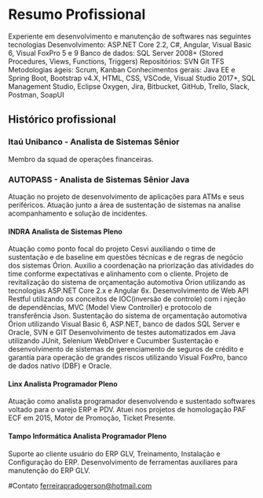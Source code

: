 # Resumo Profissional
Experiente em desenvolvimento e manutenção de softwares nas seguintes tecnologias
Desenvolvimento: ASP.NET Core 2.2, C#, Angular, Visual Basic 6, Visual FoxPro 5 e 9
Banco de dados: SQL Server 2008+ (Stored Procedures, Views, Functions, Triggers)
Repositórios: SVN Git TFS
Metodologias ágeis: Scrum, Kanban
Conhecimentos gerais: Java EE e Spring Boot, Bootstrap v4.X, HTML, CSS,
VSCode, Visual Studio 2017+, SQL Management Studio, Eclipse Oxygen,
Jira, Bitbucket, GitHub, Trello, Slack, Postman, SoapUI

## Histórico profissional
### Itaú Unibanco - Analista de Sistemas Sênior
Membro da squad de operações financeiras.

### AUTOPASS - Analista de Sistemas Sênior Java
Atuação no projeto de desenvolvimento de aplicações para ATMs e seus periféricos.
Atuação junto a área de sustentação de sistemas na analise acompanhamento e solução de incidentes.

#### INDRA Analista de Sistemas Pleno
Atuação como ponto focal do projeto Cesvi auxiliando o time de sustentação e de
baseline em questões técnicas e de regras de negócio dos sistemas Órion. Auxilio a
coordenação na priorização das atividades do time conforme expectativas e alinhamento
com o cliente.
Projeto de revitalização do sistema de orçamentação automotiva Órion utilizando as
tecnologias ASP.NET Core 2.x e Angular 6x.
Desenvolvimento de Web API Restful utilizando os conceitos de IOC(inversão de
controle) com i njeção de dependências, MVC (Model View Controller) e protocolo de
transferência Json.
Sustentação do sistema de orçamentação automotiva Órion utilizando Visual Basic 6,
ASP.NET, banco de dados SQL Server e Oracle, SVN e GIT
Desenvolvimento de testes automatizados em Java utilizando JUnit, Selenium
WebDriver e Cucumber
Sustentação e desenvolvimento de sistemas de gerenciamento de seguros de crédito
e garantia para operação de grandes riscos utilizando Visual FoxPro, banco de dados
nativo (DBF) e Oracle.

#### Linx Analista Programador Pleno
Atuação como analista programador desenvolvendo e sustentado softwares voltado para o varejo ERP e PDV.
Atuei nos projetos de homologação PAF ECF em 2015, Motor de Promoção, Ticket Presente.

#### Tampo Informática Analista Programador Pleno
Suporte ao cliente usuário do ERP GLV, Treinamento, Instalação e Configuração do ERP.
Desenvolvimento de ferramentas auxiliares para manutenção do ERP GLV.

#Contato
ferreirapradogerson@hotmail.com
